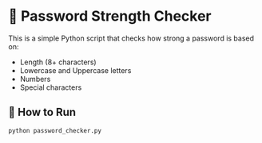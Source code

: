 # 🔐 Password Strength Checker

This is a simple Python script that checks how strong a password is based on:

- Length (8+ characters)
- Lowercase and Uppercase letters
- Numbers
- Special characters

## 🚀 How to Run

```bash
python password_checker.py
